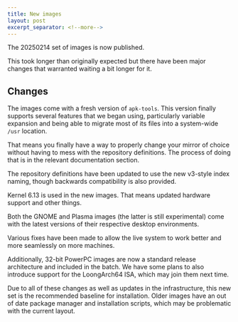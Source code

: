 ```yaml
---
title: New images
layout: post
excerpt_separator: <!--more-->
---
```


The 20250214 set of images is now published.

This took longer than originally expected but there have been
major changes that warranted waiting a bit longer for it.

<!--more-->

## Changes

The images come with a fresh version of `apk-tools`. This version
finally supports several features that we began using, particularly
variable expansion and being able to migrate most of its files into
a system-wide `/usr` location.

That means you finally have a way to properly change your mirror
of choice without having to mess with the repository definitions.
The process of doing that is in the relevant documentation section.

The repository definitions have been updated to use the new v3-style
index naming, though backwards compatibility is also provided.

Kernel 6.13 is used in the new images. That means updated hardware
support and other things.

Both the GNOME and Plasma images (the latter is still experimental)
come with the latest versions of their respective desktop environments.

Various fixes have been made to allow the live system to work better
and more seamlessly on more machines.

Additionally, 32-bit PowerPC images are now a standard release architecture
and included in the batch. We have some plans to also introduce support
for the LoongArch64 ISA, which may join them next time.

Due to all of these changes as well as updates in the infrastructure,
this new set is the recommended baseline for installation. Older images
have an out of date package manager and installation scripts, which may
be problematic with the current layout.
